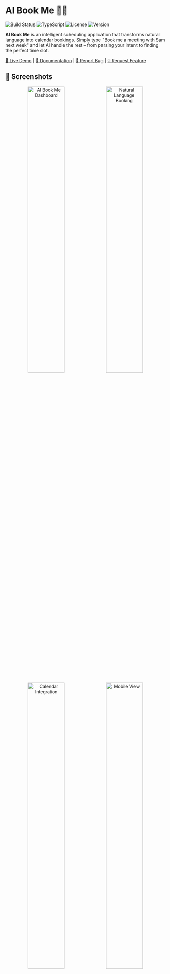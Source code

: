 # AI Book Me 🤖📅

![Build Status](https://img.shields.io/github/actions/workflow/status/yourusername/MeetSched/main.yml?style=for-the-badge)
![TypeScript](https://img.shields.io/badge/TypeScript-007ACC?style=for-the-badge&logo=typescript&logoColor=white)
![License](https://img.shields.io/github/license/yourusername/MeetSched?style=for-the-badge)
![Version](https://img.shields.io/badge/version-1.0.0-blue?style=for-the-badge)

**AI Book Me** is an intelligent scheduling application that transforms natural language into calendar bookings. Simply type "Book me a meeting with Sam next week" and let AI handle the rest – from parsing your intent to finding the perfect time slot.

[🚀 Live Demo](https://demo.example.com) | [📖 Documentation](https://docs.example.com) | [🐛 Report Bug](https://github.com/yourusername/MeetSched/issues) | [💡 Request Feature](https://github.com/yourusername/MeetSched/issues)

## 📸 Screenshots

<div align="center">
  <img src="./screenshots/dashboard.png" alt="AI Book Me Dashboard" width="48%">
  <img src="./screenshots/chat-interface.png" alt="Natural Language Booking" width="48%">
</div>

<div align="center">
  <img src="./screenshots/calendar-view.png" alt="Calendar Integration" width="48%">
  <img src="./screenshots/mobile-responsive.png" alt="Mobile View" width="48%">
</div>

## ✨ Features

### Core Capabilities
- 🗣️ **Natural Language Processing** - Book meetings using everyday language like "Schedule a call with the team tomorrow at 2pm"
- 🤖 **AI-Powered Intent Recognition** - GPT-4o understands complex scheduling requests and suggests optimal time slots
- 📅 **Universal Calendar Sync** - Seamless integration with Microsoft Outlook and Google Calendar
- 🔐 **Privacy-First Design** - Toggle privacy mode to hide sensitive booking information
- 👥 **Multi-User Support** - Comprehensive authentication with JWT-based sessions
- 📱 **Responsive Interface** - Beautiful experience across desktop, tablet, and mobile devices

### Advanced Features
- 💬 **Real-Time Chat Interface** - Interactive booking confirmations with instant feedback
- 📊 **Smart Time Suggestions** - AI analyzes calendars to recommend the best meeting times
- 👤 **Contact Management** - Import and sync contacts from Office integrations
- 📈 **Today's Schedule Widget** - At-a-glance view of your daily appointments
- 🎨 **Modern UI Components** - Built with Shadcn/ui for a polished, professional look
- ⚡ **Lightning Performance** - Optimized with Vite and TanStack Query for instant responses

## 🛠️ Technology Stack

### Frontend
- **Framework**: React 18 with TypeScript
- **Build Tool**: Vite for lightning-fast HMR
- **UI Library**: Shadcn/ui components
- **Styling**: Tailwind CSS
- **State Management**: TanStack Query (React Query)
- **HTTP Client**: Axios with interceptors

### Backend
- **Runtime**: Node.js with Express
- **Language**: TypeScript
- **API Design**: RESTful architecture
- **Authentication**: JWT with refresh tokens
- **Validation**: Zod schemas

### AI & Integrations
- **NLP Engine**: OpenAI GPT-4o
- **Calendar APIs**: Microsoft Graph & Google Calendar
- **Database**: PostgreSQL with Drizzle ORM
- **Cloud Database**: Neon Database
- **Type Safety**: Shared TypeScript schemas

## 📋 Prerequisites

Before you begin, ensure you have the following installed:
- Node.js 18.0 or higher
- npm 9.0 or higher
- PostgreSQL 14.0 or higher (or Neon Database account)
- Git

## 🚀 Installation

### 1. Clone the Repository
```bash
git clone https://github.com/yourusername/MeetSched.git
cd MeetSched
```

### 2. Install Dependencies
```bash
npm install
```

### 3. Set Up Environment Variables
```bash
cp .env.example .env
```

Edit `.env` with your configuration:
```env
# Database
DATABASE_URL=postgresql://user:password@localhost:5432/aibookme

# OpenAI
OPENAI_API_KEY=your_openai_api_key

# Server
NODE_ENV=development
PORT=3000

# Frontend URL
CLIENT_URL=http://localhost:5173

# JWT Secret
JWT_SECRET=your_super_secret_jwt_key

# OAuth (Optional)
MICROSOFT_CLIENT_ID=your_microsoft_client_id
MICROSOFT_CLIENT_SECRET=your_microsoft_client_secret
GOOGLE_CLIENT_ID=your_google_client_id
GOOGLE_CLIENT_SECRET=your_google_client_secret
```

### 4. Database Setup
```bash
# Push database schema
npm run db:push

# Run migrations (if any)
npm run db:migrate

# Seed with sample data (optional)
npm run db:seed
```

### 5. Start Development Server
```bash
npm run dev
```

The application will be available at:
- Frontend: http://localhost:5173
- Backend: http://localhost:3000

## 📖 Usage

### Natural Language Commands

AI Book Me understands a variety of booking requests:

```
"Book me a meeting with Sam next Tuesday at 3pm"
"Schedule a 30-minute call with the marketing team tomorrow"
"Find time for a project review with Alex next week"
"Set up a recurring weekly standup on Mondays at 9am"
"Cancel my 2pm meeting today"
"Show me my schedule for tomorrow"
```

### Basic Workflow

1. **Sign Up/Login**: Create an account or login with existing credentials
2. **Connect Calendar**: Link your Microsoft or Google calendar
3. **Start Booking**: Type your request in natural language
4. **Confirm Details**: Review AI suggestions and confirm
5. **Done!**: Meeting appears in all connected calendars

### Advanced Usage

<details>
<summary>Privacy Mode</summary>

Enable privacy mode to hide meeting details:
```javascript
// In settings
{
  "privacyMode": true,
  "hiddenFields": ["title", "attendees", "location"]
}
```
</details>

<details>
<summary>Bulk Booking</summary>

Create multiple bookings at once:
```
"Schedule individual 1-on-1s with Sarah, Mike, and Lisa next week, 30 minutes each"
```
</details>

## 🔌 API Documentation

### Authentication
All API endpoints require authentication via Bearer token:
```bash
Authorization: Bearer YOUR_JWT_TOKEN
```

### Core Endpoints

#### Bookings
```http
POST   /api/bookings/parse     # Parse natural language input
POST   /api/bookings/create    # Create a booking
GET    /api/bookings           # List user bookings
PUT    /api/bookings/:id       # Update booking
DELETE /api/bookings/:id       # Cancel booking
```

#### Calendar Integration
```http
GET    /api/calendar/availability   # Check availability
POST   /api/calendar/sync          # Sync with external calendar
GET    /api/calendar/events        # Get calendar events
```

#### Users
```http
POST   /api/auth/register      # Register new user
POST   /api/auth/login         # Login
POST   /api/auth/refresh       # Refresh token
GET    /api/users/profile      # Get user profile
PUT    /api/users/profile      # Update profile
```

### Example Request
```bash
curl -X POST https://api.aibookme.com/api/bookings/parse \
  -H "Authorization: Bearer YOUR_TOKEN" \
  -H "Content-Type: application/json" \
  -d '{
    "input": "Book me a meeting with Sam tomorrow at 2pm",
    "timezone": "America/New_York"
  }'
```

## ⚙️ Configuration

### Environment Variables

| Variable | Description | Default | Required |
|----------|-------------|---------|----------|
| `DATABASE_URL` | PostgreSQL connection string | - | ✅ |
| `OPENAI_API_KEY` | OpenAI API key for GPT-4o | - | ✅ |
| `NODE_ENV` | Environment (development/production) | development | ✅ |
| `JWT_SECRET` | Secret key for JWT signing | - | ✅ |
| `PORT` | Backend server port | 3000 | ❌ |
| `CLIENT_URL` | Frontend URL for CORS | http://localhost:5173 | ❌ |
| `MICROSOFT_CLIENT_ID` | Microsoft OAuth client ID | - | ❌ |
| `MICROSOFT_CLIENT_SECRET` | Microsoft OAuth client secret | - | ❌ |
| `GOOGLE_CLIENT_ID` | Google OAuth client ID | - | ❌ |
| `GOOGLE_CLIENT_SECRET` | Google OAuth client secret | - | ❌ |

### Database Schema

The application uses Drizzle ORM with the following main tables:
- `users` - User accounts and profiles
- `bookings` - Meeting bookings
- `calendars` - Connected calendar accounts
- `contacts` - User contacts
- `sessions` - Active user sessions

## 🚢 Deployment

### Production Build

```bash
# Build both frontend and backend
npm run build

# Start production server
npm start
```

### Docker Deployment

```dockerfile
# Dockerfile included in repository
docker build -t aibookme .
docker run -p 3000:3000 --env-file .env aibookme
```

### Platform-Specific Deployment

<details>
<summary>Deploy to Vercel</summary>

```bash
# Frontend deployment
cd frontend
vercel --prod

# Backend requires Vercel Functions setup
```
</details>

<details>
<summary>Deploy to Railway</summary>

```bash
# Connect to Railway
railway login
railway link

# Deploy
railway up
```
</details>

<details>
<summary>Deploy to Heroku</summary>

```bash
# Create Heroku app
heroku create your-app-name

# Add PostgreSQL
heroku addons:create heroku-postgresql:hobby-dev

# Deploy
git push heroku main
```
</details>

## 🏗️ Architecture

```mermaid
graph TB
    subgraph "Frontend"
        A[React + TypeScript]
        B[Shadcn/ui Components]
        C[TanStack Query]
    end
    
    subgraph "Backend"
        D[Express Server]
        E[JWT Auth]
        F[API Routes]
    end
    
    subgraph "AI Layer"
        G[OpenAI GPT-4o]
        H[Intent Parser]
        I[Time Slot Analyzer]
    end
    
    subgraph "Data Layer"
        J[PostgreSQL]
        K[Drizzle ORM]
        L[Neon Database]
    end
    
    subgraph "External Services"
        M[Microsoft Graph API]
        N[Google Calendar API]
    end
    
    A --> D
    D --> G
    D --> J
    D --> M
    D --> N
    G --> H
    G --> I
    J --> K
    K --> L
```

## 🐛 Troubleshooting

### Common Issues

<details>
<summary>Database Connection Failed</summary>

**Error**: `ECONNREFUSED` or `connection timeout`

**Solution**:
1. Verify PostgreSQL is running: `pg_isready`
2. Check DATABASE_URL format: `postgresql://user:pass@host:port/dbname`
3. For Neon, ensure you're using the pooled connection string
</details>

<details>
<summary>OpenAI API Errors</summary>

**Error**: `401 Unauthorized` or rate limit errors

**Solution**:
1. Verify API key is correct and has GPT-4 access
2. Check usage limits in OpenAI dashboard
3. Implement retry logic for rate limits
</details>

<details>
<summary>Calendar Sync Issues</summary>

**Error**: Calendar events not syncing

**Solution**:
1. Re-authenticate calendar connection
2. Check OAuth token expiration
3. Verify calendar permissions include read/write access
</details>

### Debug Mode

Enable detailed logging:
```bash
# Set in .env
DEBUG=aibookme:*
LOG_LEVEL=debug
```

## 🤝 Contributing

We love contributions! Please see our [Contributing Guidelines](CONTRIBUTING.md) for details.

### Quick Start
1. Fork the repository
2. Create your feature branch: `git checkout -b feature/amazing-feature`
3. Commit changes: `git commit -m 'Add amazing feature'`
4. Push to branch: `git push origin feature/amazing-feature`
5. Open a Pull Request

### Development Guidelines
- Write tests for new features
- Follow existing code style (ESLint + Prettier)
- Update documentation as needed
- Add yourself to contributors list

## 🗺️ Roadmap

### Version 1.1 (Q1 2025)
- [ ] Team scheduling with multiple attendees
- [ ] Zoom/Teams integration
- [ ] Email notifications
- [ ] Mobile apps (iOS/Android)

### Version 1.2 (Q2 2025)
- [ ] Advanced AI scheduling preferences
- [ ] Meeting templates
- [ ] Analytics dashboard
- [ ] Webhook support

### Future Enhancements
- [ ] Voice input support
- [ ] Multi-language support
- [ ] AI meeting summaries
- [ ] Calendar insights and optimization

## 📄 License

This project is licensed under the MIT License - see the [LICENSE](LICENSE) file for details.

## 🙏 Acknowledgments

- [OpenAI](https://openai.com) for GPT-4o API
- [Shadcn](https://ui.shadcn.com) for beautiful UI components
- [Drizzle Team](https://orm.drizzle.team) for the excellent ORM
- [Neon](https://neon.tech) for serverless PostgreSQL
- All our [contributors](https://github.com/yourusername/MeetSched/graphs/contributors) who make this project possible

---

<div align="center">
  Made with ❤️ by the AI Book Me Team
  
  <a href="https://twitter.com/aibookme">Twitter</a> •
  <a href="https://discord.gg/aibookme">Discord</a> •
  <a href="https://blog.aibookme.com">Blog</a>
</div>